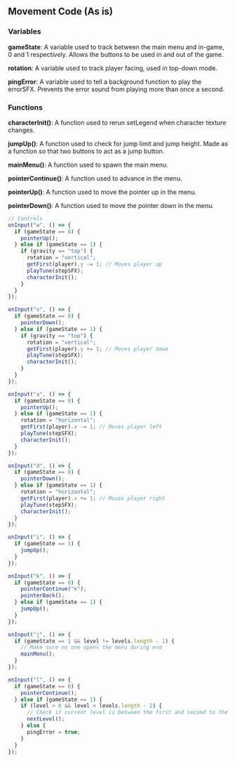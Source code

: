 ## Movement Code (As is)

### Variables
**gameState**: A variable used to track between the main menu and in-game, 0 and 1 respectively. Allows the buttons to be used in and out of the game.

**rotation**: A variable used to track player facing, used in top-down mode.

**pingError**: A variable used to tell a background function to play the errorSFX. Prevents the error sound from playing more than once a second.

### Functions
**characterInit()**: A function used to rerun setLegend when character texture changes.

**jumpUp()**: A function used to check for jump limit and jump height. Made as a function so that two buttons to act as a jump button.

**mainMenu()**: A function used to spawn the main menu.

**pointerContinue()**: A function used to advance in the menu.

**pointerUp()**: A function used to move the pointer up in the menu.

**pointerDown()**: A function used to move the pointer down in the menu.

``` js
// Controls
onInput("w", () => {
  if (gameState == 0) {
    pointerUp();
  } else if (gameState == 1) {
    if (gravity == "top") {
      rotation = "vertical";
      getFirst(player).y -= 1; // Moves player up
      playTune(stepSFX);
      characterInit();
    }
  }
});

onInput("s", () => {
  if (gameState == 0) {
    pointerDown();
  } else if (gameState == 1) {
    if (gravity == "top") {
      rotation = "vertical";
      getFirst(player).y += 1; // Moves player down
      playTune(stepSFX);
      characterInit();
    }
  }
});

onInput("a", () => {
  if (gameState == 0) {
    pointerUp();
  } else if (gameState == 1) {
    rotation = "horizontal";
    getFirst(player).x -= 1; // Moves player left
    playTune(stepSFX);
    characterInit();
  }
});

onInput("d", () => {
  if (gameState == 0) {
    pointerDown();
  } else if (gameState == 1) {
    rotation = "horizontal";
    getFirst(player).x += 1; // Moves player right
    playTune(stepSFX);
    characterInit();
  }
});

onInput("i", () => {
  if (gameState == 1) {
    jumpUp();
  }
});

onInput("k", () => {
  if (gameState == 0) {
    pointerContinue("k");
    pointerBack();
  } else if (gameState == 1) {
    jumpUp();
  }
});

onInput("j", () => {
  if (gameState == 1 && level != levels.length - 1) {
    // Make sure no one opens the menu during end
    mainMenu();
  }
});

onInput("l", () => {
  if (gameState == 0) {
    pointerContinue();
  } else if (gameState == 1) {
    if (level > 0 && level < levels.length - 2) {
      // Check if current level is between the first and second to the last. Set as 2 in the original as the final 3 were considered special.
      nextLevel();
    } else {
      pingError = true;
    }
  }
});
```
